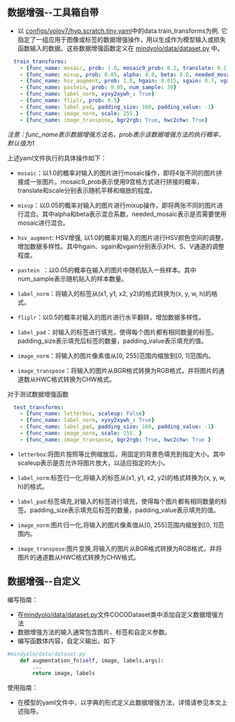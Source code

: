 ## 数据增强--工具箱自带
- 以 [configs/yolov7/hyp.scratch.tiny.yaml](https://github.com/mindspore-lab/mindyolo/blob/master/configs/yolov7/hyp.scratch.tiny.yaml)中的data.train_transforms为例. 
它指定了一组应用于图像或标签的数据增强操作，用以生成作为模型输入或损失函数输入的数据。这些数据增强函数定义在 [mindyolo/data/dataset.py](https://github.com/mindspore-lab/mindyolo/blob/master/mindyolo/data/dataset.py) 中。
```yaml
  train_transforms:
    - {func_name: mosaic, prob: 1.0, mosaic9_prob: 0.2, translate: 0.1, scale: 0.5}
    - {func_name: mixup, prob: 0.05, alpha: 8.0, beta: 8.0, needed_mosaic: True}
    - {func_name: hsv_augment, prob: 1.0, hgain: 0.015, sgain: 0.7, vgain: 0.4}
    - {func_name: pastein, prob: 0.05, num_sample: 30}
    - {func_name: label_norm, xyxy2xywh_: True}
    - {func_name: fliplr, prob: 0.5}
    - {func_name: label_pad, padding_size: 160, padding_value: -1}
    - {func_name: image_norm, scale: 255.}
    - {func_name: image_transpose, bgr2rgb: True, hwc2chw: True}
```
_注意：func_name表示数据增强方法名，prob表示该数据增强方法的执行概率，默认值为1_

上述yaml文件执行的具体操作如下：

- `mosaic`：以1.0的概率对输入的图片进行mosaic操作，即将4张不同的图片拼接成一张图片。mosaic9_prob表示使用9宫格方式进行拼接的概率，translate和scale分别表示随机平移和缩放的程度。

- `mixup`：以0.05的概率对输入的图片进行mixup操作，即将两张不同的图片进行混合。其中alpha和beta表示混合系数，needed_mosaic表示是否需要使用mosaic进行混合。

- `hsv_augment`: HSV增强, 以1.0的概率对输入的图片进行HSV颜色空间的调整，增加数据多样性。其中hgain、sgain和vgain分别表示对H、S、V通道的调整程度。

- `pastein `：以0.05的概率在输入的图片中随机贴入一些样本。其中num_sample表示随机贴入的样本数量。

- `label_norm`：将输入的标签从(x1, y1, x2, y2)的格式转换为(x, y, w, h)的格式。

- `fliplr`：以0.5的概率对输入的图片进行水平翻转，增加数据多样性。

- `label_pad`：对输入的标签进行填充，使得每个图片都有相同数量的标签。padding_size表示填充后标签的数量，padding_value表示填充的值。

- `image_norm`：将输入的图片像素值从[0, 255]范围内缩放到[0, 1]范围内。

- `image_transpose`：将输入的图片从BGR格式转换为RGB格式，并将图片的通道数从HWC格式转换为CHW格式。



对于测试数据增强函数

```yaml
  test_transforms:
    - {func_name: letterbox, scaleup: False}
    - {func_name: label_norm, xyxy2xywh_: True}
    - {func_name: label_pad, padding_size: 160, padding_value: -1}
    - {func_name: image_norm, scale: 255. }
    - {func_name: image_transpose, bgr2rgb: True, hwc2chw: True }
```
- `letterbox`:将图片按照等比例缩放后，用固定的背景色填充到指定大小。其中scaleup表示是否允许将图片放大，以适应指定的大小。

- `label_norm`:标签归一化,将输入的标签从(x1, y1, x2, y2)的格式转换为(x, y, w, h)的格式。

- `label_pad`:标签填充,对输入的标签进行填充，使得每个图片都有相同数量的标签。padding_size表示填充后标签的数量，padding_value表示填充的值。

- `image_norm`:图片归一化,将输入的图片像素值从[0, 255]范围内缩放到[0, 1]范围内。

- `image_transpose`:图片变换,将输入的图片从BGR格式转换为RGB格式，并将图片的通道数从HWC格式转换为CHW格式。



## 数据增强--自定义
编写指南：

- 在[mindyolo/data/dataset.py](https://github.com/mindspore-lab/mindyolo/blob/master/mindyolo/data/dataset.py)文件COCODataset类中添加自定义数据增强方法   
- 数据增强方法的输入通常包含图片、标签和自定义参数。  
- 编写函数体内容，自定义输出，如下
```python
#mindyolo/data/dataset.py
    def augmentation_fn(self, image, labels,args):
        ...
        return image, labels
```

使用指南：

- 在模型的yaml文件中，以字典的形式定义此数据增强方法，详情请参见本文上述指导。